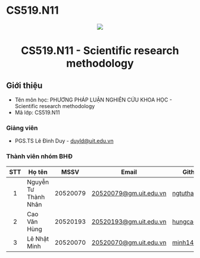 # CS519.N11
<p align="center">
  <a href="https://www.uit.edu.vn/"><img src="https://www.uit.edu.vn/sites/vi/files/banner.png"></a>
<h1 align="center"><b>CS519.N11 - Scientific research methodology</b></h1>

## Giới thiệu
* Tên môn học: PHƯƠNG PHÁP LUẬN NGHIÊN CỨU KHOA HỌC - Scientific research methodology
* Mã lớp: CS519.N11

### Giảng viên
* PGS.TS Lê Đình Duy - duyld@uit.edu.vn

### Thành viên nhóm BHĐ

| STT | Họ tên | MSSV | Email | Github |
| :---: | --- | --- | --- | --- |
| 1 | Nguyễn Tư Thành Nhân | 20520079 | 20520079@gm.uit.edu.vn | [ngtuthanhan](https://github.com/ngtuthanhan) |
| 2 | Cao Văn Hùng| 20520193 | 20520193@gm.uit.edu.vn | [hungcao0402](https://github.com/hungcao0402) |
| 3 | Lê Nhật Minh | 20520070 | 20520070@gm.uit.edu.vn | [minh1409](https://github.com/minh1409) |
